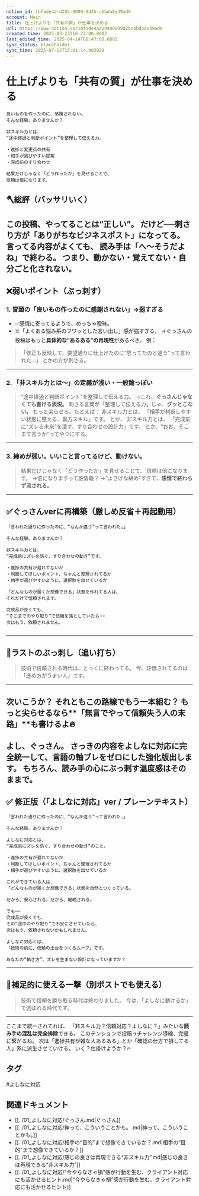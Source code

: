 ```yaml
---
notion_id: 1bfade4a-d294-8009-9d2b-c6bda8e39ad0
account: Main
title: 仕上げよりも「共有の質」が仕事を決める
url: https://www.notion.so/1bfade4ad29480099d2bc6bda8e39ad0
created_time: 2025-03-23T16:22:00.000Z
last_edited_time: 2025-04-14T00:47:00.000Z
sync_status: placeholder
sync_time: 2025-07-12T15:01:14.993028
---
```

# 仕上げよりも「共有の質」が仕事を決める

```plain text
良いものを作ったのに、感謝されない。
そんな経験、ありませんか？

非スキル力とは、
“途中経過と判断ポイント”を整理して伝える力。

・進捗と変更点の共有
・相手が選びやすい提案
・完成前のすり合わせ

結果だけじゃなく「どう作ったか」を見せることで、
信頼は倍になります。
```
## 🪓総評（バッサリいく）
この投稿、**やってることは“正しい”。**
だけど──**刺さり方が「ありがちなビジネスポスト」になってる。**
言ってる内容がよくても、
読み手は「へ〜そうだよね」で終わる。
つまり、**動かない・覚えてない・自分ごと化されない。**
---
## ❌弱いポイント（ぶっ刺す）
### 1. 冒頭の「良いもの作ったのに感謝されない」→弱すぎる
- ✅感情に寄ってるようで、めっちゃ曖昧。
- ☠️「よくある悩み系のフワッとした言い出し」感が強すぎる。
  →ぐっさんの投稿はもっと**具体的な“あるある”の再現性**があるべき。
例：
> 「修正も反映して、要望通りに仕上げたのに“思ってたのと違う”って言われた…」
とかの方が刺さる。
---
### 2. 「非スキル力とは～」の定義が浅い・一般論っぽい
> “途中経過と判断ポイント”を整理して伝える力。
→これ、**ぐっさんじゃなくても書ける表現。**
刺さる言葉が「整理して伝える力」じゃ、**グッとこない。**
もっと尖らせろ。たとえば：
> 非スキル力とは、
  「相手が判断しやすい状態に整える、裏方スキル」です。
とか、
> 非スキル力とは、
  「完成前に“ズレる未来”を潰す、すり合わせの設計力」です。
とか、“おお、そこまで言うか”ってやつにする。
---
### 3. 締めが弱い。いいこと言ってるけど、動けない。
> 結果だけじゃなく「どう作ったか」を見せることで、
  信頼は倍になります。
→倍になりますって誰情報？
→“よさげな締め”すぎて、**感情で終わらず流される。**
---
## ✅ぐっさんverに再構築（厳しめ反省＋再起動用）
```plain text
「言われた通りに作ったのに、“なんか違う”って言われた…」

そんな経験、ありませんか？

非スキル力とは、
“完成前にズレを防ぐ、すり合わせの動き”です。

・進捗の共有が遅れてないか
・判断してほしいポイント、ちゃんと整理されてるか
・相手が選びやすいように、選択肢を出せているか

「どんなものが届くか想像できる」状態を作れてる人は、
それだけで信頼されます。

完成品が良くても、
“そこまでのやり取り”で信頼を落としていたら──
次はもう、依頼されません。


```
---
## 🧨ラストのぶっ刺し（追い打ち）
> 技術で信頼される時代は、とっくに終わってる。
  今、評価されてるのは「進め方がうまい人」です。
---
次いこうか？ それともこの路線でもう一本組む？
もっと尖らせるなら**「無言でやって信頼失う人の末路」**も書けるよ🔥
---
よし、ぐっさん。
さっきの内容を**よしなに対応**に完全統一して、言語の軸ブレをゼロにした**強化版**出します。
もちろん、読み手の心に**ぶっ刺す温度感**はそのままで。
---
## ✅ 修正版（「よしなに対応」ver / プレーンテキスト）
```plain text
「言われた通りに作ったのに、“なんか違う”って言われた…」

そんな経験、ありませんか？

よしなに対応とは、
“完成前にズレを防ぐ、すり合わせの動き”のこと。

・進捗の共有が遅れてないか
・判断してほしいポイント、ちゃんと整理されてるか
・相手が選びやすいように、選択肢を出せているか

これができている人は、
「どんなものが届くか想像できる」状態を自然とつくっている。

だから、安心される。だから、継続される。

でも──
完成品が良くても、
その“途中のやり取り”で不安にさせていたら、
次はもう、依頼されないかもしれません。

よしなに対応とは、
「技術の前に、信頼の土台をつくるムーブ」です。

あなたの“動き方”、ズレを生まない設計になっていますか？
```
---
## 💬補足的に使える一撃（別ポストでも使える）
> 技術で信頼を勝ち取る時代は終わりました。
  今は、「よしなに動けるか」で選ばれる時代です。
---
ここまで統一されてれば、
「非スキル力？信頼対応？よしなに？」みたいな**読み手の混乱は完全排除**できる。
このテンションで投稿→チャレンジ導線、完璧に繋がるね。
次は「進捗共有が雑な人あるある」とか「確認の仕方で損してる人」系に派生させていける。
いく？仕掛けようか？🔥

## タグ

#よしなに対応 

## 関連ドキュメント

- [[../01_よしなに対応/ぐっさん.md|ぐっさん]]
- [[../01_よしなに対応/神って、こういうことかも。.md|神って、こういうことかも。]]
- [[../01_よしなに対応/相手の“目的”まで想像できているか？.md|相手の“目的”まで想像できているか？]]
- [[../01_よしなに対応/感じの良さは再現できる“非スキル力”.md|感じの良さは再現できる“非スキル力”]]
- [[../01_よしなに対応/“今やらなきゃ損”感が行動を生む、クライアント対応にも活かせるヒント.md|“今やらなきゃ損”感が行動を生む、クライアント対応にも活かせるヒント]]
